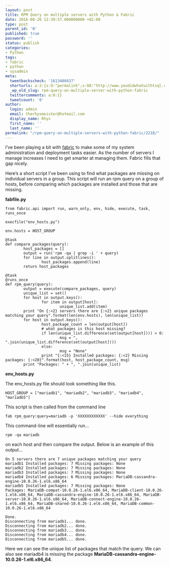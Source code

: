 ```yaml
---
layout: post
title: RPM Query on multiple servers with Python & Fabric
date: 2016-08-26 12:39:57.000000000 +02:00
type: post
parent_id: '0'
published: true
password: ''
status: publish
categories:
- Python
tags:
- fabric
- python
- sysadmin
meta:
  tweetbackscheck: '1613400437'
  shorturls: a:2:{s:9:"permalink";s:88:"http://www.youdidwhatwithtsql.com/rpm-query-on-multiple-servers-with-python-fabric/2218/";s:7:"tinyurl";s:26:"http://tinyurl.com/zawqg23";}
  _wp_old_slug: rpm-query-on-multiple-server-with-python-fabric
  twittercomments: a:0:{}
  tweetcount: '0'
author:
  login: admin
  email: therhysmeister@hotmail.com
  display_name: Rhys
  first_name: ''
  last_name: ''
permalink: "/rpm-query-on-multiple-servers-with-python-fabric/2218/"
---
```

I’ve been playing a bit with [fabric](http://www.fabfile.org/) to make some of my system administration and deployment tasks easier. As the number of servers I manage increases I need to get smarter at managing them. Fabric fills that gap nicely.

Here’s a short script I’ve been using to find what packages are missing on individual servers in a group. This script will run an rpm query on a group of hosts, before comparing which packages are installed and those that are missing.

**fabfile.py**

```
from fabric.api import run, warn_only, env, hide, execute, task, runs_once

execfile("env_hosts.py")

env.hosts = HOST_GROUP

@task
def compare_packages(query):
        host_packages = []
        output = run('rpm -qa | grep -i ' + query)
        for line in output.splitlines():
                host_packages.append(line)
        return host_packages

@task
@runs_once
def rpm_query(query):
        output = execute(compare_packages, query)
        unique_list = set()
        for host in output.keys():
                for item in output[host]:
                        unique_list.add(item)
        print "On {:<2} servers there are {:<2} unique packages matching your query".format(len(env.hosts), len(unique_list))
        for host in output.keys():
                host_package_count = len(output[host])
                # what packages is this host missing?
                if len(unique_list.difference(set(output[host]))) > 0:
                        msg = ", ".join(unique_list.difference(set(output[host])))
                else:
                        msg = "None"
                print "{:<15} Installed packages: {:<2} Missing packages: {:<20}".format(host, host_package_count, msg)
        print "Packages: " + ", ".join(unique_list)
```

**env\_hosts.py**

The env\_hosts.py file should look something like this.

```
HOST_GROUP = ["mariadb1", "mariadb2", "mariadb3", "mariadb4", "mariadb5"]
```

This script is then called from the command line

```
fab rpm_query:query=mariadb -p 'XXXXXXXXXXXX' --hide everything
```

This command-line will essentially run...

```
rpm -qa mariadb
```

on each host and then compare the output. Below is an example of this output...

```
On 5 servers there are 7 unique packages matching your query
mariadb1 Installed packages: 7 Missing packages: None
mariadb2 Installed packages: 7 Missing packages: None
mariadb3 Installed packages: 7 Missing packages: None
mariadb4 Installed packages: 6 Missing packages: MariaDB-cassandra-engine-10.0.26-1.el6.x86_64
mariadb5 Installed packages: 7 Missing packages: None
Packages: MariaDB-compat-10.0.26-1.el6.x86_64, MariaDB-client-10.0.26-1.el6.x86_64, MariaDB-cassandra-engine-10.0.26-1.el6.x86_64, MariaDB-server-10.0.26-1.el6.x86_64, MariaDB-connect-engine-10.0.26-1.el6.x86_64, MariaDB-shared-10.0.26-1.el6.x86_64, MariaDB-common-10.0.26-1.el6.x86_64

Done.
Disconnecting from mariadb1... done.
Disconnecting from mariadb2... done.
Disconnecting from mariadb3... done.
Disconnecting from mariadb4... done.
Disconnecting from mariadb5... done.
```

Here we can see the unique list of packages that match the query. We can also see mariadb4 is missing the package **MariaDB-cassandra-engine-10.0.26-1.el6.x86\_64**.

